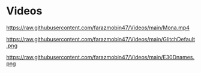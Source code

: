 # Videos

https://raw.githubusercontent.com/farazmobin47/Videos/main/Mona.mp4

https://raw.githubusercontent.com/farazmobin47/Videos/main/GlitchDefault.png

https://raw.githubusercontent.com/farazmobin47/Videos/main/E30Dnames.png
